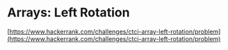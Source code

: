 # Arrays: Left Rotation

[https://www.hackerrank.com/challenges/ctci-array-left-rotation/problem](https://www.hackerrank.com/challenges/ctci-array-left-rotation/problem)
